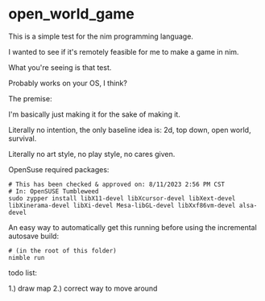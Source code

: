 # open_world_game
 This is a simple test for the nim programming language.

I wanted to see if it's remotely feasible for me to make a game in nim.

What you're seeing is that test.

Probably works on your OS, I think?

The premise:

I'm basically just making it for the sake of making it.

Literally no intention, the only baseline idea is: 2d, top down, open world, survival.

Literally no art style, no play style, no cares given.

OpenSuse required packages:
```
# This has been checked & approved on: 8/11/2023 2:56 PM CST
# In: OpenSUSE Tumbleweed
sudo zypper install libX11-devel libXcursor-devel libXext-devel libXinerama-devel libXi-devel Mesa-libGL-devel libXxf86vm-devel alsa-devel
```

An easy way to automatically get this running before using the incremental autosave build:
```
# (in the root of this folder)
nimble run
```

todo list:

1.) draw map
2.) correct way to move around
